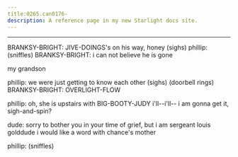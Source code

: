 ```yaml
---
title:0265.can0176-
description: A reference page in my new Starlight docs site.
---
```

----- 
BRANKSY-BRIGHT: JIVE-DOINGS's on his way, honey
 (sighs) 
phillip: (sniffles) 
BRANKSY-BRIGHT: i can not believe he is gone


 my grandson
 
phillip: we were just getting to know each other
 (sighs)
(doorbell rings) 
BRANKSY-BRIGHT: OVERLIGHT-FLOW
 
phillip: oh, she is upstairs with BIG-BOOTY-JUDY
 i'll--i'll-- i am gonna get it, 
sigh-and-spin? 
 
dude: sorry to bother you in your time of grief, but i am sergeant louis 
golddude
 i would like a word with chance's mother
 
phillip: (sniffles) 

